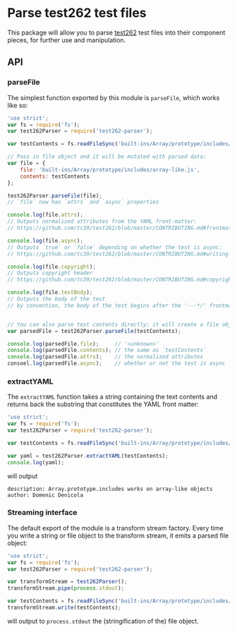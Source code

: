 # Parse test262 test files

This package will allow you to parse [test262](https://github.com/tc39/test262/) test files into their component pieces, for further use and manipulation.

## API

### parseFile

The simplest function exported by this module is `parseFile`, which works like so:

```js
'use strict';
var fs = require('fs');
var test262Parser = require('test262-parser');

var testContents = fs.readFileSync('built-ins/Array/prototype/includes/array-like.js');

// Pass in file object and it will be mutated with parsed data:
var file = {
    file: 'built-ins/Array/prototype/includes/array-like.js',
    contents: testContents
};

test262Parser.parseFile(file);
// `file` now has `attrs` and `async` properties

console.log(file.attrs);
// Outputs normalized attributes from the YAML front-matter:
// https://github.com/tc39/test262/blob/master/CONTRIBUTING.md#frontmatter

console.log(file.async);
// Outputs `true` or `false` depending on whether the test is async:
// https://github.com/tc39/test262/blob/master/CONTRIBUTING.md#writing-asynchronous-tests

console.log(file.copyright);
// Outputs copyright header 
// https://github.com/tc39/test262/blob/master/CONTRIBUTING.md#copyright

console.log(file.testBody);
// Outputs the body of the test
// by convention, the body of the test begins after the '---*/' frontmatter closing comment


// You can also parse test contents directly; it will create a file object
var parsedFile = test262Parser.parseFile(testContents);

console.log(parsedFile.file);     // '<unknown>'
console.log(parsedFile.contents); // the same as `testContents`
console.log(parsedFile.attrs);    // the normalized attributes
consoel.log(parsedFile.async);    // whether or not the test is async
```

### extractYAML

The `extractYAML` function takes a string containing the text contents and returns back the substring that constitutes the YAML front matter:

```js
'use strict';
var fs = require('fs');
var test262Parser = require('test262-parser');

var testContents = fs.readFileSync('built-ins/Array/prototype/includes/array-like.js');

var yaml = test262Parser.extractYAML(testContents);
console.log(yaml);
```

will output

```
description: Array.prototype.includes works on array-like objects
author: Domenic Denicola
```

### Streaming interface

The default export of the module is a transform stream factory. Every time you write a string or file object to the transform stream, it emits a parsed file object:

```js
'use strict';
var fs = require('fs');
var test262Parser = require('test262-parser');

var transformStream = test262Parser();
transformStream.pipe(process.stdout);

var testContents = fs.readFileSync('built-ins/Array/prototype/includes/array-like.js');
transformStream.write(testContents);
```

will output to `process.stdout` the (stringification of the) file object.
